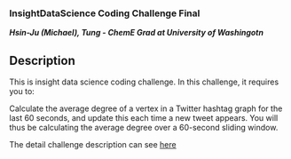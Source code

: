 ### InsightDataScience Coding Challenge Final
***Hsin-Ju (Michael), Tung - ChemE Grad at University of Washingotn***

## Description

This is insight data science coding challenge. In this challenge, it requires you to:

Calculate the average degree of a vertex in a Twitter hashtag graph for the last 60 seconds, and update this each time a new tweet appears.  You will thus be calculating the average degree over a 60-second sliding window.

The detail challenge description can see [here][1]

[1]: https://github.com/hsintmike/InsightDataScience/blob/master/instruction.md "here"




